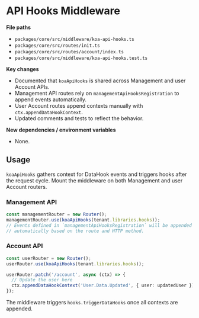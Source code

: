 # API Hooks Middleware

**File paths**
- `packages/core/src/middleware/koa-api-hooks.ts`
- `packages/core/src/routes/init.ts`
- `packages/core/src/routes/account/index.ts`
- `packages/core/src/middleware/koa-api-hooks.test.ts`

**Key changes**
- Documented that `koaApiHooks` is shared across Management and user Account APIs.
- Management API routes rely on `managementApiHooksRegistration` to append events automatically.
- User Account routes append contexts manually with `ctx.appendDataHookContext`.
- Updated comments and tests to reflect the behavior.

**New dependencies / environment variables**
- None.

## Usage

`koaApiHooks` gathers context for DataHook events and triggers hooks after the
request cycle. Mount the middleware on both Management and user Account routers.

### Management API

```ts
const managementRouter = new Router();
managementRouter.use(koaApiHooks(tenant.libraries.hooks));
// Events defined in `managementApiHooksRegistration` will be appended
// automatically based on the route and HTTP method.
```

### Account API

```ts
const userRouter = new Router();
userRouter.use(koaApiHooks(tenant.libraries.hooks));

userRouter.patch('/account', async (ctx) => {
  // Update the user here
  ctx.appendDataHookContext('User.Data.Updated', { user: updatedUser });
});
```

The middleware triggers `hooks.triggerDataHooks` once all contexts are appended.
